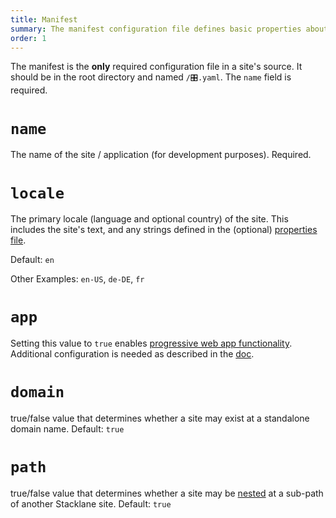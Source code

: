 ```yaml
---
title: Manifest
summary: The manifest configuration file defines basic properties about a site.
order: 1
---
```


The manifest is the **only** required configuration file in a site's source.
It should be in the root directory and named `/🎛.yaml`.
The `name` field is required.

# `name`

The name of the site / application (for development purposes). Required.

# `locale`

The primary locale (language and optional country) of the site.
This includes the site's text, and any strings defined in the
(optional) [properties file](/🗄/Article/settings/properties.md).

Default: `en`

Other Examples: `en-US`, `de-DE`, `fr`

# `app`

Setting this value to `true` enables [progressive web app functionality](/🗄/Article/settings/app.md).
Additional configuration is needed as described in the [doc](/🗄/Article/settings/app.md).

# `domain`

true/false value that determines whether a site may exist at
a standalone domain name.  Default: `true`

# `path`

true/false value that determines whether a site may be 
[nested](/🗄/Article/settings/nested.md)
at a sub-path of another Stacklane site.  Default: `true`
